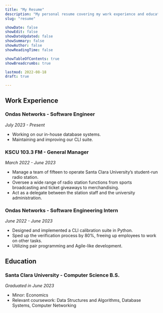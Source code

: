 ```yaml
---
title: "My Resume"
description: "My personal resume covering my work experience and education."
slug: "resume"

showDate: false
showEdit: false
showDateUpdated: false
showSummary: false
showAuthor: false
showReadingTime: false

showTableOfContents: true
showBreadcrumbs: true

lastmod: 2022-08-18
draft: true

---
```

## Work Experience
### Ondas Networks - Software Engineer
*July 2023 - Present*
- Working on our in-house database systems.
- Maintaining and improving our CLI suite.

### KSCU 103.3 FM - General Manager
*March 2022 - June 2023*
- Manage a team of fifteen to operate Santa Clara University’s student-run radio station.
- Oversee a wide range of radio station functions from sports broadcasting and ticket giveaways to merchandising.
- Act as a delegate between the station staff and the university administration. 

### Ondas Networks - Software Engineering Intern
*June 2022 - June 2023*
- Designed and implemented a CLI calibration suite in Python.
- Sped up the verification process by 80%, freeing up employees to work on other tasks.
- Utilizing pair programming and Agile-like development. 

## Education
### Santa Clara University - Computer Science B.S.
*Graduated in June 2023*
- Minor: Economics
- Relevant coursework: Data Structures and Algorithms, Database Systems, Computer Networking